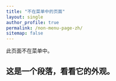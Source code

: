 ```yaml
---
title: "不在菜单中的页面"
layout: single
author_profile: true
permalink: /non-menu-page-zh/
sitemap: false
---
```


此页面不在菜单中。

这是一个段落，看看它的外观。
---
